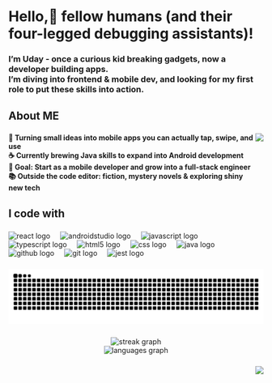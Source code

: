 <h1 align="left">Hello,👋 fellow humans (and their four-legged debugging assistants)!</h1>

###

<h3 align="left">I’m Uday - once a curious kid breaking gadgets, now a developer building apps.<br>I’m diving into frontend & mobile dev, and looking for my first role to put these skills into action.</h3>

###

<h2 align="left">About ME</h2>

###

<img align="right" height="153" src="https://media2.giphy.com/media/v1.Y2lkPTc5MGI3NjExcTRhaWh4cHR6ZDZ6ZTZiN2UyY3I5ajVmZ3B6bmJncDdlaWF5dWIyYSZlcD12MV9pbnRlcm5hbF9naWZfYnlfaWQmY3Q9Zw/qBJW7q74luwjdCHdw3/giphy.gif"  />

###

<h4 align="left">🚀 Turning small ideas into mobile apps you can actually tap, swipe, and use<br>☕ Currently brewing Java skills to expand into Android development<br>🎯 Goal: Start as a mobile developer and grow into a full-stack engineer<br>📚 Outside the code editor: fiction, mystery novels & exploring shiny new tech</h4>

###

<h2 align="left">I code with</h2>

###

<div align="left">
  <img src="https://cdn.jsdelivr.net/gh/devicons/devicon/icons/react/react-original.svg" height="40" alt="react logo"  />
  <img width="12" />
  <img src="https://cdn.jsdelivr.net/gh/devicons/devicon/icons/androidstudio/androidstudio-original.svg" height="40" alt="androidstudio logo"  />
  <img width="12" />
  <img src="https://cdn.jsdelivr.net/gh/devicons/devicon/icons/javascript/javascript-original.svg" height="40" alt="javascript logo"  />
  <img width="12" />
  <img src="https://cdn.jsdelivr.net/gh/devicons/devicon/icons/typescript/typescript-original.svg" height="40" alt="typescript logo"  />
  <img width="12" />
  <img src="https://cdn.jsdelivr.net/gh/devicons/devicon/icons/html5/html5-original.svg" height="40" alt="html5 logo"  />
  <img width="12" />
  <img src="https://cdn.jsdelivr.net/gh/devicons/devicon/icons/css3/css3-original.svg" height="40" alt="css logo"  />
  <img width="12" />
  <img src="https://cdn.jsdelivr.net/gh/devicons/devicon/icons/java/java-original.svg" height="40" alt="java logo"  />
  <img width="12" />
  <img src="https://cdn.jsdelivr.net/gh/devicons/devicon/icons/github/github-original.svg" height="40" alt="github logo"  />
  <img width="12" />
  <img src="https://cdn.jsdelivr.net/gh/devicons/devicon/icons/git/git-original.svg" height="40" alt="git logo"  />
  <img width="12" />
  <img src="https://cdn.jsdelivr.net/gh/devicons/devicon/icons/jest/jest-plain.svg" height="40" alt="jest logo"  />
</div>

###

![Snake animation](https://raw.githubusercontent.com/UdayDey0909/UdayDey0909/output/snake.svg)


###

<div align="center">
  <img src="https://streak-stats.demolab.com?user=UdayDey0909&locale=en&mode=weekly&theme=dark&hide_border=false&border_radius=5" height="150" alt="streak graph" /> <br>
  <img src="https://github-readme-stats.vercel.app/api/top-langs?username=UdayDey0909&locale=en&hide_title=false&layout=compact&card_width=320&langs_count=5&theme=dark&hide_border=false" height="150" alt="languages graph"  />
</div>

###

<img align="right" src="https://visitor-badge.laobi.icu/badge?page_id=UdayDey0909.UdayDey0909&left_color=darkslategray&right_color=darkred&left_text=Init%20User"  />

###
